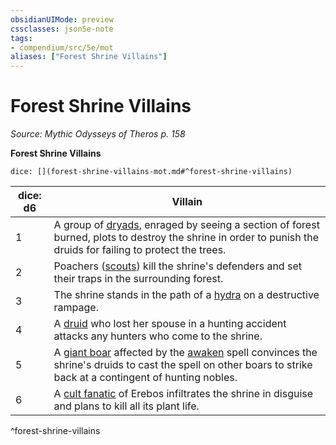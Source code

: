 ```yaml
---
obsidianUIMode: preview
cssclasses: json5e-note
tags:
- compendium/src/5e/mot
aliases: ["Forest Shrine Villains"]
---
```

# Forest Shrine Villains
*Source: Mythic Odysseys of Theros p. 158* 

**Forest Shrine Villains**

`dice: [](forest-shrine-villains-mot.md#^forest-shrine-villains)`

| dice: d6 | Villain |
|----------|---------|
| 1 | A group of [dryads](/3-Mechanics/CLI/bestiary/fey/dryad.md), enraged by seeing a section of forest burned, plots to destroy the shrine in order to punish the druids for failing to protect the trees. |
| 2 | Poachers ([scouts](/3-Mechanics/CLI/bestiary/humanoid/scout.md)) kill the shrine's defenders and set their traps in the surrounding forest. |
| 3 | The shrine stands in the path of a [hydra](/3-Mechanics/CLI/bestiary/monstrosity/hydra.md) on a destructive rampage. |
| 4 | A [druid](/3-Mechanics/CLI/bestiary/humanoid/druid.md) who lost her spouse in a hunting accident attacks any hunters who come to the shrine. |
| 5 | A [giant boar](/3-Mechanics/CLI/bestiary/beast/giant-boar.md) affected by the [awaken](/3-Mechanics/CLI/spells/awaken.md) spell convinces the shrine's druids to cast the spell on other boars to strike back at a contingent of hunting nobles. |
| 6 | A [cult fanatic](/3-Mechanics/CLI/bestiary/humanoid/cult-fanatic.md) of Erebos infiltrates the shrine in disguise and plans to kill all its plant life. |
^forest-shrine-villains
